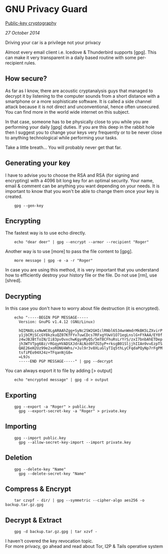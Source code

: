 <h1 class="header">GNU Privacy Guard</h1>

[Public-key cryptography](http://en.wikipedia.org/wiki/Public-key_cryptography)

<i>27 October 2014</i>

Driving your car is a privilege not your privacy

Almost every email client i.e. Icedove & Thunderbird supports [gpg].
This can make it very transparent in a daily based routine with some per-recipient rules.


## How secure?

As far as I know, there are acoustic cryptanalysis guys that managed to decrypt it by listening to the computer sounds from a short distance with a smartphone or a more sophisticate software. It is called a side channel attack because it is not direct and unconventional, hence often unsecured. You can find more in the world wide internet on this subject.

In that case, someone has to be physically close to you while you are performing your daily [gpg] duties. If you are this deep in the rabbit hole then I suggest you to change your keys very frequently or to be never close to anything technological while performing your tasks.

Take a little breath... You will probably never get that far.


## Generating your key

I have to advise you to choose the RSA and RSA (for signing and encrypting) with a 4096 bit long key for an optimal security. Your name, email & comment can be anything you want depending on your needs. It is important to know that you won't be able to change them once your key is created.

		gpg --gen-key


## Encrypting

The fastest way is to use echo directly.

		echo "dear deer" | gpg --encrypt --armor --recipient "Roger"

Another way is to use [more] to pass the file content to [gpg].

		more message | gpg -e -a -r "Roger"

In case you are using this method, it is very important that you understand 
how to efficiently destroy your history file or the file. Do not use [rm], use [shred].


## Decrypting

In this case you don't have to worry about file destruction (it is encrypted).

		echo "-----BEGIN PGP MESSAGE-----
		  Version: GnuPG v1.4.12 (GNU/Linux)

		  hQIMA8LsxNwWC0LgARAAhZgg+SyNc2SW2GHIclRNbl6534wnWmdrMkBK5LZXvirP
		  y1jbCMjSCcGY8kzkuQZ07KfFYv7uwCDcs7RFxgYUwV1O71egLnslG+FYAAA/EY0f
		  z4wJBJBtToIN/Ii83pvOvxchwKgynMyQ5/5mT8CFhuRsLrYrS/zxI7bnbAhETDep
		  jh3WTVTpg6Bz/rRGqyHVADSXJdrALNzd0fZG5yP+rksgB01SljjhIIAn9vvEzpTS
		  QAE26eH2Uz99e2xoRONU4Whs/+Jul9r3v8XLuGlyTIq5thLyCFqdaPQyNp7rFgPM
		  tsfiPEo94XJ4z+TFqanNjG8=
		  =L9Js
		  -----END PGP MESSAGE-----" | gpg --decrypt



You can always export it to file by adding [> output]

		echo "encrypted message" | gpg -d > output


## Exporting

		gpg --export -a "Roger" > public.key
		  gpg --export-secret-key -a "Roger" > private.key


## Importing

		gpg --import public.key
		  gpg --allow-secret-key-import --import private.key


## Deletion

		gpg --delete-key "Name"
		  gpg --delete-secret-key "Name"


## Compress & Encrypt

		tar czvpf - dir/ | gpg --symmetric --cipher-algo aes256 -o backup.tar.gz.gpg


## Decrypt & Extract

		gpg -d backup.tar.gz.gpg | tar xzvf -


<p class="footer">I haven't covered the key revocation topic. </br>For more privacy, go ahead and read about Tor, I2P & Tails operative system</p>